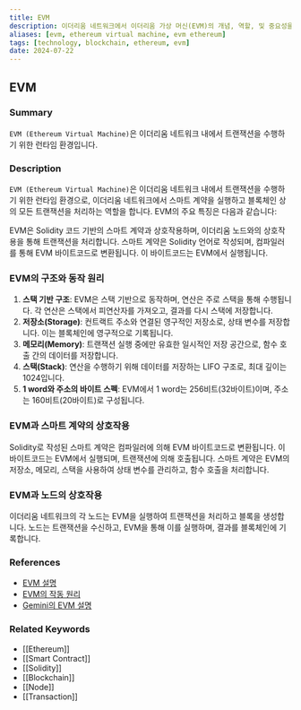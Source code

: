 ```yaml
---
title: EVM
description: 이더리움 네트워크에서 이더리움 가상 머신(EVM)의 개념, 역할, 및 중요성을 다룹니다.
aliases: [evm, ethereum virtual machine, evm ethereum]
tags: [technology, blockchain, ethereum, evm]
date: 2024-07-22
---
```


## EVM

### Summary

`EVM (Ethereum Virtual Machine)`은 이더리움 네트워크 내에서 트랜잭션을 수행하기 위한 런타임 환경입니다.

### Description

`EVM (Ethereum Virtual Machine)`은 이더리움 네트워크 내에서 트랜잭션을 수행하기 위한 런타임 환경으로, 이더리움 네트워크에서 스마트 계약을 실행하고 블록체인 상의 모든 트랜잭션을 처리하는 역할을 합니다. EVM의 주요 특징은 다음과 같습니다:

EVM은 Solidity 코드 기반의 스마트 계약과 상호작용하며, 이더리움 노드와의 상호작용을 통해 트랜잭션을 처리합니다. 스마트 계약은 Solidity 언어로 작성되며, 컴파일러를 통해 EVM 바이트코드로 변환됩니다. 이 바이트코드는 EVM에서 실행됩니다.

### EVM의 구조와 동작 원리

1. **스택 기반 구조**: EVM은 스택 기반으로 동작하며, 연산은 주로 스택을 통해 수행됩니다. 각 연산은 스택에서 피연산자를 가져오고, 결과를 다시 스택에 저장합니다.
2. **저장소(Storage)**: 컨트랙트 주소와 연결된 영구적인 저장소로, 상태 변수를 저장합니다. 이는 블록체인에 영구적으로 기록됩니다.
3. **메모리(Memory)**: 트랜잭션 실행 중에만 유효한 일시적인 저장 공간으로, 함수 호출 간의 데이터를 저장합니다.
4. **스택(Stack)**: 연산을 수행하기 위해 데이터를 저장하는 LIFO 구조로, 최대 깊이는 1024입니다.
5. **1 word와 주소의 바이트 스펙**: EVM에서 1 word는 256비트(32바이트)이며, 주소는 160비트(20바이트)로 구성됩니다.

### EVM과 스마트 계약의 상호작용

Solidity로 작성된 스마트 계약은 컴파일러에 의해 EVM 바이트코드로 변환됩니다. 이 바이트코드는 EVM에서 실행되며, 트랜잭션에 의해 호출됩니다. 스마트 계약은 EVM의 저장소, 메모리, 스택을 사용하여 상태 변수를 관리하고, 함수 호출을 처리합니다.

### EVM과 노드의 상호작용

이더리움 네트워크의 각 노드는 EVM을 실행하여 트랜잭션을 처리하고 블록을 생성합니다. 노드는 트랜잭션을 수신하고, EVM을 통해 이를 실행하며, 결과를 블록체인에 기록합니다.

### References

- [EVM 설명](https://en.wikipedia.org/wiki/Ethereum#Virtual_machine)
- [EVM의 작동 원리](https://ethereum.org/en/developers/docs/evm/)
- [Gemini의 EVM 설명](https://www.gemini.com/cryptopedia/search?query=evm)

### Related Keywords

- [[Ethereum]]
- [[Smart Contract]]
- [[Solidity]]
- [[Blockchain]]
- [[Node]]
- [[Transaction]]
